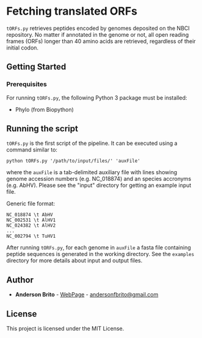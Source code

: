 # Fetching translated ORFs

`tORFs.py` retrieves peptides encoded by genomes deposited on the NBCI repository. No matter if annotated in the genome or not, all open reading frames (ORFs) longer than 40 amino acids are retrieved, regardless of their initial codon.


## Getting Started

### Prerequisites

For running `tORFs.py`, the following Python 3 package must be installed:

* Phylo (from Biopython)

## Running the script

`tORFs.py` is the first script of the pipeline. It can be executed using a command similar to:

```
python tORFs.py '/path/to/input/files/' 'auxFile'
```

where the `auxFile` is a tab-delimited auxiliary file with lines showing genome accession numbers (e.g. NC_018874) and an species accronyms (e.g. AbHV). Please see the "input" directory for getting an example input file.

Generic file format:
```
NC_018874 \t AbHV
NC_002531 \t AlHV1
NC_024382 \t AlHV2
...
NC_002794 \t TuHV1
```

After running `tORFs.py`, for each genome in `auxFile` a fasta file containing peptide sequences is generated in the working directory. See the `examples` directory for more details about input and output files.

## Author

* **Anderson Brito** - [WebPage](https://andersonbrito.github.io/) - andersonfbrito@gmail.com

## License

This project is licensed under the MIT License.


<!---
### Installing

A step by step series of examples that tell you how to get a development env running

Say what the step will be

```
Give the example
```

And repeat

```
until finished
```

End with an example of getting some data out of the system or using it for a little demo

## Running the tests

Explain how to run the automated tests for this system

### Break down into end to end tests

Explain what these tests test and why

```
Give an example
```

### And coding style tests

Explain what these tests test and why

```
Give an example
```

## Deployment

Add additional notes about how to deploy this on a live system

## Built With

* [Dropwizard](http://www.dropwizard.io/1.0.2/docs/) - The web framework used
* [Maven](https://maven.apache.org/) - Dependency Management
* [ROME](https://rometools.github.io/rome/) - Used to generate RSS Feeds

## Contributing

Please read [CONTRIBUTING.md](https://gist.github.com/PurpleBooth/b24679402957c63ec426) for details on our code of conduct, and the process for submitting pull requests to us.

## Versioning

We use [SemVer](http://semver.org/) for versioning. For the versions available, see the [tags on this repository](https://github.com/your/project/tags). 

## Authors

* **Billie Thompson** - *Initial work* - [PurpleBooth](https://github.com/PurpleBooth)

See also the list of [contributors](https://github.com/your/project/contributors) who participated in this project.

## License

This project is licensed under the MIT License - see the [LICENSE.md](LICENSE.md) file for details

## Acknowledgments

* Hat tip to anyone whose code was used
* Inspiration
* etc
--->
